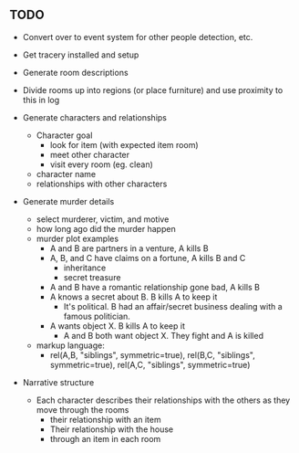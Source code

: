 ## TODO

* Convert over to event system for other people detection, etc.
* Get tracery installed and setup
* Generate room descriptions
* Divide rooms up into regions (or place furniture) and use proximity to this in log

* Generate characters and relationships
    * Character goal
        * look for item (with expected item room)
        * meet other character
        * visit every room (eg. clean)
    * character name
    * relationships with other characters
* Generate murder details
    * select murderer, victim, and motive
    * how long ago did the murder happen
    * murder plot examples
        * A and B are partners in a venture, A kills B
        * A, B, and C have claims on a fortune, A kills B and C
            * inheritance
            * secret treasure
        * A and B have a romantic relationship gone bad, A kills B
        * A knows a secret about B. B kills A to keep it
            * It's political. B had an affair/secret business dealing with a famous politician. 
        * A wants object X. B kills A to keep it
            * A and B both want object X. They fight and A is killed
    * markup language:
        * rel(A,B, "siblings", symmetric=true), rel(B,C, "siblings", symmetric=true), rel(A,C, "siblings", symmetric=true)

* Narrative structure
    * Each character describes their relationships with the others as they move through the rooms
        * their relationship with an item
        * Their relationship with the house
        * through an item in each room


    